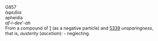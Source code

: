 G857  
ἀφειδία  
apheidia  
*af-i-dee‘-ah*  
From a compound of [1](g0001) (as a negative particle) and [5339](g5339)
*unsparingness*, that is, *austerity* (*ascetism*): - neglecting.  
